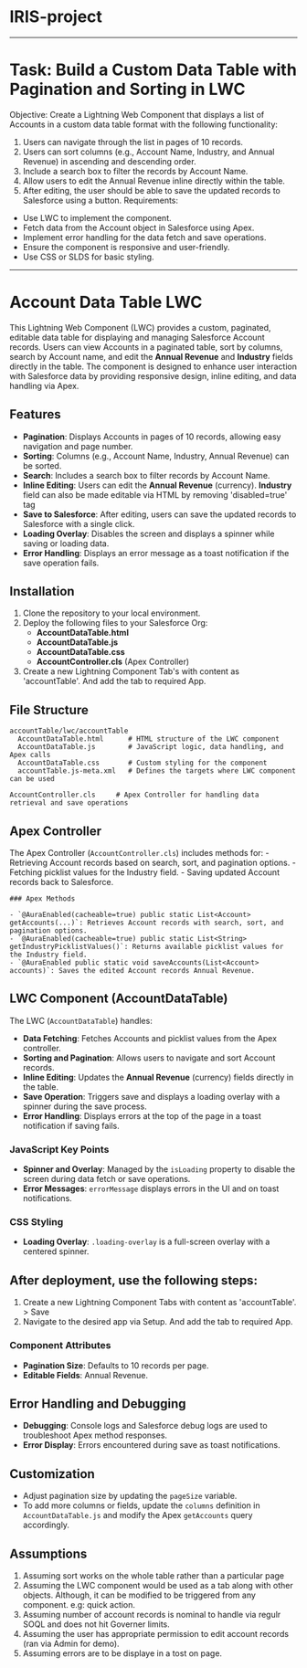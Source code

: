 # IRIS-project

-----------------------------------------------------------------------------------------------------------------------------------------------------------------------------------------------------------
# Task: Build a Custom Data Table with Pagination and Sorting in LWC
Objective: Create a Lightning Web Component that displays a list of Accounts in a
custom data table format with the following functionality:
1. Users can navigate through the list in pages of 10 records.
2. Users can sort columns (e.g., Account Name, Industry, and Annual Revenue)
in ascending and descending order.
3. Include a search box to filter the records by Account Name.
4. Allow users to edit the Annual Revenue inline directly within the table.
5. After editing, the user should be able to save the updated records to
Salesforce using a button.
Requirements:
- Use LWC to implement the component.
- Fetch data from the Account object in Salesforce using Apex.
- Implement error handling for the data fetch and save operations.
- Ensure the component is responsive and user-friendly.
- Use CSS or SLDS for basic styling.
-----------------------------------------------------------------------------------------------------------------------------------------------------------------------------------------------------------

# Account Data Table LWC

This Lightning Web Component (LWC) provides a custom, paginated, editable data table for displaying and managing Salesforce Account records. 
Users can view Accounts in a paginated table, sort by columns, search by Account name, and edit the **Annual Revenue** and **Industry** fields directly in the table. The component is designed to enhance user interaction with Salesforce data by providing responsive design, inline editing, and data handling via Apex.

## Features

- **Pagination**: Displays Accounts in pages of 10 records, allowing easy navigation and page number.
- **Sorting**: Columns (e.g., Account Name, Industry, Annual Revenue) can be sorted.
- **Search**: Includes a search box to filter records by Account Name.
- **Inline Editing**: Users can edit the **Annual Revenue** (currency). **Industry** field can also be made editable via HTML by removing 'disabled=true' tag
- **Save to Salesforce**: After editing, users can save the updated records to Salesforce with a single click.
- **Loading Overlay**: Disables the screen and displays a spinner while saving or loading data.
- **Error Handling**: Displays an error message as a toast notification if the save operation fails.

## Installation

1. Clone the repository to your local environment.
2. Deploy the following files to your Salesforce Org:
   - **AccountDataTable.html**
   - **AccountDataTable.js**
   - **AccountDataTable.css**
   - **AccountController.cls** (Apex Controller)
3. Create a new Lightning Component Tab's with content as 'accountTable'. And add the tab to required App.

## File Structure

  ```
  accountTable/lwc/accountTable
    AccountDataTable.html      # HTML structure of the LWC component
    AccountDataTable.js        # JavaScript logic, data handling, and Apex calls
    AccountDataTable.css       # Custom styling for the component
    accountTable.js-meta.xml   # Defines the targets where LWC component can be used
  
  AccountController.cls     # Apex Controller for handling data retrieval and save operations
  ```

## Apex Controller

The Apex Controller (`AccountController.cls`) includes methods for:
    - Retrieving Account records based on search, sort, and pagination options.
    - Fetching picklist values for the Industry field.
    - Saving updated Account records back to Salesforce.

    ### Apex Methods
    
    - `@AuraEnabled(cacheable=true) public static List<Account> getAccounts(...)`: Retrieves Account records with search, sort, and pagination options.
    - `@AuraEnabled(cacheable=true) public static List<String> getIndustryPicklistValues()`: Returns available picklist values for the Industry field.
    - `@AuraEnabled public static void saveAccounts(List<Account> accounts)`: Saves the edited Account records Annual Revenue.

## LWC Component (AccountDataTable)

  The LWC (`AccountDataTable`) handles:
  - **Data Fetching**: Fetches Accounts and picklist values from the Apex controller.
  - **Sorting and Pagination**: Allows users to navigate and sort Account records.
  - **Inline Editing**: Updates the **Annual Revenue** (currency) fields directly in the table.
  - **Save Operation**: Triggers save and displays a loading overlay with a spinner during the save process.
  - **Error Handling**: Displays errors at the top of the page in a toast notification if saving fails.

### JavaScript Key Points

  - **Spinner and Overlay**: Managed by the `isLoading` property to disable the screen during data fetch or save operations.
  - **Error Messages**: `errorMessage` displays errors in the UI and on toast notifications.

### CSS Styling

  - **Loading Overlay**: `.loading-overlay` is a full-screen overlay with a centered spinner.
  
## After deployment, use the following steps: ##

  1. Create a new Lightning Component Tabs with content as 'accountTable'. > Save
  2. Navigate to the desired app via Setup. And add the tab to required App.

### Component Attributes

  - **Pagination Size**: Defaults to 10 records per page.
  - **Editable Fields**: Annual Revenue.

## Error Handling and Debugging

  - **Debugging**: Console logs and Salesforce debug logs are used to troubleshoot Apex method responses.
  - **Error Display**: Errors encountered during save as toast notifications.

## Customization

  - Adjust pagination size by updating the `pageSize` variable.
  - To add more columns or fields, update the `columns` definition in `AccountDataTable.js` and modify the Apex `getAccounts` query accordingly.

## Assumptions
   1. Assuming sort works on the whole table rather than a particular page
   2. Assuming the LWC component would be used as a tab along with other objects. Although, it can be modified to be triggered from any component. e.g: quick action.
   3. Assuming number of account records is nominal to handle via regulr SOQL and does not hit Governer limits.
   4. Assuming the user has appropriate permission to edit account records (ran via Admin for demo).
   5. Assuming errors are to be displaye in a tost on page. 
